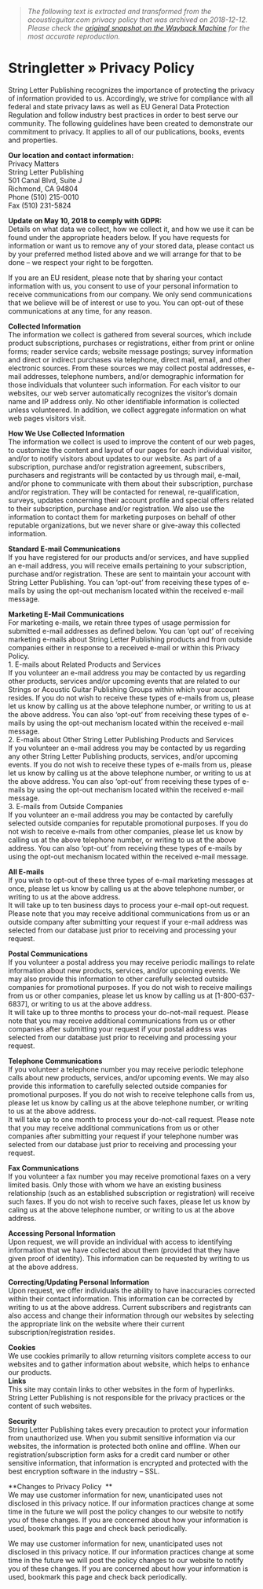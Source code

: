 > *The following text is extracted and transformed from the acousticguitar.com privacy policy that was archived on 2018-12-12. Please check the [original snapshot on the Wayback Machine](https://web.archive.org/web/20181212001638id_/http%3A//stringletter.com/privacy-policy) for the most accurate reproduction.*

# Stringletter » Privacy Policy

String Letter Publishing recognizes the importance of protecting the privacy of information provided to us. Accordingly, we strive for compliance with all federal and state privacy laws as well as EU General Data Protection Regulation and follow industry best practices in order to best serve our community. The following guidelines have been created to demonstrate our commitment to privacy. It applies to all of our publications, books, events and properties.

**Our location and contact information:**  
Privacy Matters  
String Letter Publishing  
501 Canal Blvd, Suite J  
Richmond, CA 94804  
Phone (510) 215-0010  
Fax (510) 231-5824

**Update on May 10, 2018 to comply with GDPR:**  
Details on what data we collect, how we collect it, and how we use it can be found under the appropriate headers below. If you have requests for information or want us to remove any of your stored data, please contact us by your preferred method listed above and we will arrange for that to be done – we respect your right to be forgotten.

If you are an EU resident, please note that by sharing your contact information with us, you consent to use of your personal information to receive communications from our company. We only send communications that we believe will be of interest or use to you. You can opt-out of these communications at any time, for any reason.

**Collected Information**  
The information we collect is gathered from several sources, which include product subscriptions, purchases or registrations, either from print or online forms; reader service cards; website message postings; survey information and direct or indirect purchases via telephone, direct mail, email, and other electronic sources. From these sources we may collect postal addresses, e-mail addresses, telephone numbers, and/or demographic information for those individuals that volunteer such information. For each visitor to our websites, our web server automatically recognizes the visitor’s domain name and IP address only. No other identifiable information is collected unless volunteered. In addition, we collect aggregate information on what web pages visitors visit.

**How We Use Collected Information**  
The information we collect is used to improve the content of our web pages, to customize the content and layout of our pages for each individual visitor, and/or to notify visitors about updates to our website. As part of a subscription, purchase and/or registration agreement, subscribers, purchasers and registrants will be contacted by us through mail, e-mail, and/or phone to communicate with them about their subscription, purchase and/or registration. They will be contacted for renewal, re-qualification, surveys, updates concerning their account profile and special offers related to their subscription, purchase and/or registration. We also use the information to contact them for marketing purposes on behalf of other reputable organizations, but we never share or give-away this collected information.

**Standard E-mail Communications**  
If you have registered for our products and/or services, and have supplied an e-mail address, you will receive emails pertaining to your subscription, purchase and/or registration. These are sent to maintain your account with String Letter Publishing. You can ‘opt-out’ from receiving these types of e-mails by using the opt-out mechanism located within the received e-mail message.

**Marketing E-Mail Communications**  
For marketing e-mails, we retain three types of usage permission for submitted e-mail addresses as defined below. You can ‘opt out’ of receiving marketing e-mails about String Letter Publishing products and from outside companies either in response to a received e-mail or within this Privacy Policy.  
1\. E-mails about Related Products and Services  
If you volunteer an e-mail address you may be contacted by us regarding other products, services and/or upcoming events that are related to our Strings or Acoustic Guitar Publishing Groups within which your account resides. If you do not wish to receive these types of e-mails from us, please let us know by calling us at the above telephone number, or writing to us at the above address. You can also ‘opt-out’ from receiving these types of e-mails by using the opt-out mechanism located within the received e-mail message.  
2\. E-mails about Other String Letter Publishing Products and Services  
If you volunteer an e-mail address you may be contacted by us regarding any other String Letter Publishing products, services, and/or upcoming events. If you do not wish to receive these types of e-mails from us, please let us know by calling us at the above telephone number, or writing to us at the above address. You can also ‘opt-out’ from receiving these types of e-mails by using the opt-out mechanism located within the received e-mail message.  
3\. E-mails from Outside Companies  
If you volunteer an e-mail address you may be contacted by carefully selected outside companies for reputable promotional purposes. If you do not wish to receive e-mails from other companies, please let us know by calling us at the above telephone number, or writing to us at the above address. You can also ‘opt-out’ from receiving these types of e-mails by using the opt-out mechanism located within the received e-mail message.

**All E-mails**  
If you wish to opt-out of these three types of e-mail marketing messages at once, please let us know by calling us at the above telephone number, or writing to us at the above address.  
It will take up to ten business days to process your e-mail opt-out request. Please note that you may receive additional communications from us or an outside company after submitting your request if your e-mail address was selected from our database just prior to receiving and processing your request.

**Postal Communications**  
If you volunteer a postal address you may receive periodic mailings to relate information about new products, services, and/or upcoming events. We may also provide this information to other carefully selected outside companies for promotional purposes. If you do not wish to receive mailings from us or other companies, please let us know by calling us at [1-800-637-6837], or writing to us at the above address.  
It will take up to three months to process your do-not-mail request. Please note that you may receive additional communications from us or other companies after submitting your request if your postal address was selected from our database just prior to receiving and processing your request.

**Telephone Communications**  
If you volunteer a telephone number you may receive periodic telephone calls about new products, services, and/or upcoming events. We may also provide this information to carefully selected outside companies for promotional purposes. If you do not wish to receive telephone calls from us, please let us know by calling us at the above telephone number, or writing to us at the above address.  
It will take up to one month to process your do-not-call request. Please note that you may receive additional communications from us or other companies after submitting your request if your telephone number was selected from our database just prior to receiving and processing your request.

**Fax Communications**  
If you volunteer a fax number you may receive promotional faxes on a very limited basis. Only those with whom we have an existing business relationship (such as an established subscription or registration) will receive such faxes. If you do not wish to receive such faxes, please let us know by caling us at the above telephone number, or writing to us at the above address.

**Accessing Personal Information**  
Upon request, we will provide an individual with access to identifying information that we have collected about them (provided that they have given proof of identity). This information can be requested by writing to us at the above address.

**Correcting/Updating Personal Information**  
Upon request, we offer individuals the ability to have inaccuracies corrected within their contact information. This information can be corrected by writing to us at the above address. Current subscribers and registrants can also access and change their information through our websites by selecting the appropriate link on the website where their current subscription/registration resides.

**Cookies**  
We use cookies primarily to allow returning visitors complete access to our websites and to gather information about website, which helps to enhance our products.  
**Links**  
This site may contain links to other websites in the form of hyperlinks. String Letter Publishing is not responsible for the privacy practices or the content of such websites.

**Security**  
String Letter Publishing takes every precaution to protect your information from unauthorized use. When you submit sensitive information via our websites, the information is protected both online and offline. When our registration/subscription form asks for a credit card number or other sensitive information, that information is encrypted and protected with the best encryption software in the industry – SSL.

**Changes to Privacy Policy  **  
We may use customer information for new, unanticipated uses not disclosed in this privacy notice. If our information practices change at some time in the future we will post the policy changes to our website to notify you of these changes. If you are concerned about how your information is used, bookmark this page and check back periodically.

We may use customer information for new, unanticipated uses not disclosed in this privacy notice. If our information practices change at some time in the future we will post the policy changes to our website to notify you of these changes. If you are concerned about how your information is used, bookmark this page and check back periodically.
